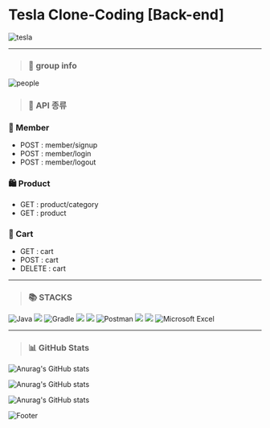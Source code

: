 # Tesla Clone-Coding [Back-end]
![tesla](https://img1.daumcdn.net/thumb/R1280x0/?scode=mtistory2&fname=https%3A%2F%2Fblog.kakaocdn.net%2Fdn%2Fc3HygR%2FbtrMeQpOuDl%2Fft15DIv3caDgPPskmCGSgk%2Fimg.jpg)

***

> ### 🔎 group info
![people](https://img1.daumcdn.net/thumb/R1280x0/?scode=mtistory2&fname=https%3A%2F%2Fblog.kakaocdn.net%2Fdn%2FcrbhAw%2FbtrMd6mgKvy%2FJYIOQDKscoIhJrzvv22I50%2Fimg.png)

> ### 🔗 API 종류
### 👤 Member  
- POST : member/signup
- POST : member/login
- POST : member/logout

### 🛍 Product
- GET : product/category
- GET : product

### 🛒 Cart
- GET : cart
- POST : cart
- DELETE : cart

***

> ### 📚 STACKS
![Java](https://img.shields.io/badge/java-%23ED8B00.svg?style=for-the-badge&logo=java&logoColor=white) <img src="https://img.shields.io/badge/spring-6DB33F?style=for-the-badge&logo=spring&logoColor=white"> ![Gradle](https://img.shields.io/badge/Gradle-02303A.svg?style=for-the-badge&logo=Gradle&logoColor=white) <img src="https://img.shields.io/badge/apache tomcat-F8DC75?style=for-the-badge&logo=apachetomcat&logoColor=white"> <img src="https://img.shields.io/badge/mysql-4479A1?style=for-the-badge&logo=mysql&logoColor=white"> ![Postman](https://img.shields.io/badge/Postman-FF6C37?style=for-the-badge&logo=postman&logoColor=white) <img src="https://img.shields.io/badge/github-181717?style=for-the-badge&logo=github&logoColor=white"> <img src="https://img.shields.io/badge/git-F05032?style=for-the-badge&logo=git&logoColor=white"> ![Microsoft Excel](https://img.shields.io/badge/Microsoft_Excel-217346?style=for-the-badge&logo=microsoft-excel&logoColor=white)

***

> ### 📊 GitHub Stats
![Anurag's GitHub stats](https://github-readme-stats.vercel.app/api?username=Jei-you&show_icons=true&theme=vue)

![Anurag's GitHub stats](https://github-readme-stats.vercel.app/api?username=Cho-El&show_icons=true&theme=vue)

![Anurag's GitHub stats](https://github-readme-stats.vercel.app/api?username=glooooow&show_icons=true&theme=vue) 


![Footer](https://capsule-render.vercel.app/api?type=waving&color=97DBAE&height=150&section=footer)
